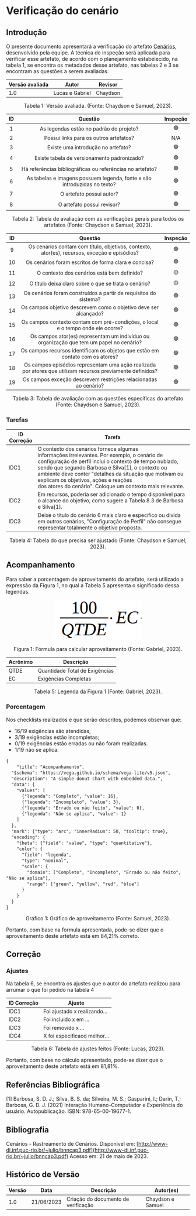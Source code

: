 # Verificação do cenário

## Introdução

O presente documento apresentará a verificação do artefato [Cenários](../../verificacaoGrupo/modelagem/cenarios.md), desenvolvido pela equipe. A técnica de inspeção será aplicada para verificar esse artefato, de acordo com o planejamento estabelecido, na tabela 1, se encontra os metadados desse artefato, nas tabelas 2 e 3 se encontram as questões a serem avaliadas.

<center>

| Versão avaliada | Autor           | Revisor  |
| ---------------- | --------------- | -------- |
| 1.0              | Lucas e Gabriel | Chaydson |

</center>

<div style="text-align: center">
<p> Tabela 1: Versão avaliada. (Fonte: Chaydson e Samuel, 2023). </p>
</div>

| ID |                                 Questão                                 | Inspeção |
| :-: | :-----------------------------------------------------------------------: | :--------: |
| 1 |                 As legendas estão no padrão do projeto?                 |     🟢     |
| 2 |                  Possui links para os outros artefatos?                  |    N/A    |
| 3 |                   Existe uma introdução no artefato?                   |     🟢     |
| 4 |                Existe tabela de versionamento padronizado?                |     🟢     |
| 5 |      Há referências bibliográficas ou referências no artefato?      |     🟢     |
| 6 | As tabelas e imagens possuem legenda, fonte e são introduzidas no texto? |     🟢     |
| 7 |                         O artefato possui autor?                         |     🟢     |
| 8 |                        O artefato possui revisor?                        |     🟢     |

<div style="text-align: center">
<p> Tabela 2: Tabela de avaliação com as verificações gerais para todos os artefatos (Fonte: Chaydson e Samuel, 2023). </p>
</div>

| ID |                                                    Questão                                                    | Inspeção |
| :-: | :------------------------------------------------------------------------------------------------------------: | :--------: |
| 9 |       Os cenários contam com título, objetivos, contexto, ator(es), recursos, exceção e episódios?       |     🟢     |
| 10 |                             Os cenários foram escritos de forma clara e concisa?                             |     🟢     |
| 11 |                                  O contexto dos cenários está bem definido?                                  |     🟡     |
| 12 |                             O título deixa claro sobre o que se trata o cenário?                             |     🟡     |
| 13 |                      Os cenários foram construídos a partir de requisitos do sistema?                      |     🟢     |
| 14 |                       Os campos objetivo descrevem como o objetivo deve ser alcançado?                       |     🟢     |
| 15 |              Os campos contexto contam com pré-condições, o local e o tempo onde ele ocorre?              |     🟢     |
| 16 |          Os campos ator(es) representam um indivíduo ou organização que tem um papel no cenário?          |     🟢     |
| 17 |                Os campos recursos identificam os objetos que estão em contato com os atores?                |     🟢     |
| 18 | Os campos episódios representam uma ação realizada por atores que utilizam recursos previamente definidos? |     🟢     |
| 19 |                    Os campos exceção descrevem restrições relacionadas ao cenário?                    |     🟢     |

<div style="text-align: center">
<p> Tabela 3: Tabela de avaliação com as questões específicas do artefato (Fonte: Chaydson e Samuel, 2023). </p>
</div>

### Tarefas

| ID Correção | Tarefa                                                                                                                                                                                                                                                                                                                                                                                      |
| ------------- | ------------------------------------------------------------------------------------------------------------------------------------------------------------------------------------------------------------------------------------------------------------------------------------------------------------------------------------------------------------------------------------------- |
| IDC1          | O contexto dos cenários fornece algumas informações irrelevantes. Por exemplo, o cenário de configuração de perfil inclui o contexto de tempo nublado, sendo que segundo Barbosa e Silva[1], o contexto ou ambiente deve conter "detalhes da situação que motivam ou explicam os objetivos, ações e reações<br />dos atores do cenário". Coloque um contexto mais relevante. |
| IDC2          | Em recursos, poderia ser adicionado o tempo disponível para o alcance do objetivo, como sugere a Tabela 8.3 de Barbosa e Silva[1].                                                                                                                                                                                                                                                         |
| IDC3          | Deixe o título do cenário 6 mais claro e específico ou divida em outros cenários, "Configuração de Perfil" não consegue representar totalmente o objetivo proposto.                                                                                                                                                                                                                  |

<div style="text-align: center">
<p> Tabela 4: Tabela do que precisa ser ajustado (Fonte: Chaydson e Samuel, 2023). </p>
</div>

</center>

## Acompanhamento

Para saber a porcentagem de aproveitamento do artefato, será utilizado a expressão da Figura 1, no qual a Tabela 5 apresenta o significado dessa legendas.

<div style="text-align: center">
<img src="../../../images/formulaCalculoAproveitamento.png"  alt="legenda da fórmula da figura 1"/>

<p> Figura 1: Fórmula para calcular aproveitamento (Fonte: Gabriel, 2023). </p>
</div>

<center>

| Acrônimo | Descrição                     |
| --------- | ------------------------------- |
| QTDE      | Quantidade Total de Exigências |
| EC        | Exigências Completas           |

<div style="text-align: center">
<p> Tabela 5: Legenda da Figura 1 (Fonte: Gabriel, 2023). </p>
</div>

</center>

### Porcentagem

Nos checklists realizados e que serão descritos, podemos observar que:

- 16/19 exigências são atendidas;
- 3/19 exigências estão incompletas;
- 0/19 exigências estão erradas ou não foram realizadas.
- 1/19 não se aplica.

```vegalite
{
    "title": "Acompanhamento",
  "$schema": "https://vega.github.io/schema/vega-lite/v5.json",
  "description": "A simple donut chart with embedded data.",
  "data": {
    "values": [
      {"legenda": "Completo", "value": 16},
      {"legenda": "Incompleto", "value": 3},
      {"legenda": "Errado ou não feito", "value": 0},
      {"legenda": "Não se aplica", "value": 1}
    ]
  },
  "mark": {"type": "arc", "innerRadius": 50, "tooltip": true},
  "encoding": {
    "theta": {"field": "value", "type": "quantitative"},
    "color": {
      "field": "legenda",
      "type": "nominal",
      "scale": {
        "domain": ["Completo", "Incompleto", "Errado ou não feito", "Não se aplica"],
        "range": ["green", "yellow", "red", "blue"]
      }
    }
  }
}
```

<div style="text-align: center">
<p> Gráfico 1: Gráfico de aproveitamento (Fonte: Samuel, 2023). </p>
</div>

Portanto, com base na formula apresentada, pode-se dizer que o aproveitamento deste artefato está em 84,21% correto.

## Correção

### Ajustes

Na tabela 6, se encontra os ajustes que o autor do artefato realizou para arrumar o que foi pedido na tabela 4

<center>

| ID Correção | Ajuste                       |
| ------------- | ---------------------------- |
| IDC1          | Foi ajustado x realizando... |
| IDC2          | Foi incluido x em ...        |
| IDC3          | Foi removido x ...           |
| IDC4          | X foi especificaod melhor... |

<div style="text-align: center">
<p> Tabela 6: Tabela de ajustes feitos (Fonte: Lucas, 2023). </p>
</div>

</center>
Portanto, com base no cálculo apresentado, pode-se dizer que o aproveitamento deste artefato está em 81,81%.

## Referências Bibliográfica

[1] Barbosa, S. D. J.; Silva, B. S. da; Silveira, M. S.; Gasparini, I.; Darin, T.; Barbosa, G. D. J. (2021) Interação Humano-Computador e Experiência do usuário. Autopublicação. ISBN: 978-65-00-19677-1.

## Bibliografia

Cenários - Rastreamento de Cenários. Disponível em: [http://www-di.inf.puc-rio.br/~julio/bnncap3.pdf](http://www-di.inf.puc-rio.br/~julio/bnncap3.pdf) Acesso em: 21 de maio de 2023.

## Histórico de Versão

| Versão | Data       | Descrição                             | Autor(es)         |
| ------- | ---------- | --------------------------------------- | ----------------- |
| 1.0     | 21/06/2023 | Criação do documento de verificação | Chaydson e Samuel |
